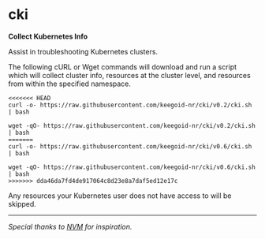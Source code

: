 # cki

**Collect Kubernetes Info**

Assist in troubleshooting Kubernetes clusters.

The following cURL or Wget commands will download and run a script which will collect cluster info, resources at the cluster level, and resources from within the specified namespace.

```
<<<<<<< HEAD
curl -o- https://raw.githubusercontent.com/keegoid-nr/cki/v0.2/cki.sh | bash
```

```
wget -qO- https://raw.githubusercontent.com/keegoid-nr/cki/v0.2/cki.sh | bash
=======
curl -o- https://raw.githubusercontent.com/keegoid-nr/cki/v0.6/cki.sh | bash
```

```
wget -qO- https://raw.githubusercontent.com/keegoid-nr/cki/v0.6/cki.sh | bash
>>>>>>> dda46da7fd4de917064c8d23e8a7daf5ed12e17c
```

Any resources your Kubernetes user does not have access to will be skipped.

---

*Special thanks to [NVM](https://github.com/nvm-sh/nvm) for inspiration.*
